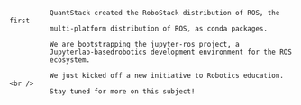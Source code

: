 
              QuantStack created the RoboStack distribution of ROS, the first
              multi-platform distribution of ROS, as conda packages.
            
              We are bootstrapping the jupyter-ros project, a
              Jupyterlab-basedrobotics development environment for the ROS
              ecosystem.
        
              We just kicked off a new initiative to Robotics education. <br />
              Stay tuned for more on this subject!
           
